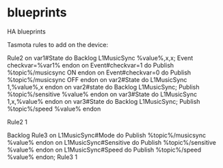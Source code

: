 # blueprints
HA blueprints

Tasmota rules to add on the device:

Rule2 on var1#State do Backlog L1MusicSync %value%,x,x; Event checkvar=%var1% endon on Event#checkvar=1 do Publish %topic%/musicsync ON endon on Event#checkvar=0 do Publish %topic%/musicsync OFF endon on var2#State do L1MusicSync 1,%value%,x endon on var2#state do Backlog L1MusicSync; Publish %topic%/sensitive %value% endon on var3#State do L1MusicSync 1,x,%value% endon on var3#State do Backlog L1MusicSync; Publish %topic%/speed %value% endon

Rule2 1

Backlog Rule3 on L1MusicSync#Mode do Publish %topic%/musicsync %value% endon on L1MusicSync#Sensitive do Publish %topic%/sensitive %value% endon on L1MusicSync#Speed do Publish %topic%/speed %value% endon; Rule3 1
